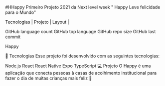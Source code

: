 #HHappy
Primeiro Projeto 2021 da Next level week " Happy Leve felicidade para o Mundo"


Tecnologias   |    Projeto   |    Layout   |   

GitHub language count GitHub top language GitHub repo size GitHub last commit


Happy

🚀 Tecnologias
Esse projeto foi desenvolvido com as seguintes tecnologias:

Node.js
React
React Native
Expo
TypeScript
💻 Projeto
O Happy é uma aplicação que conecta pessoas à casas de acolhimento institucional para fazer o dia de muitas crianças mais feliz 💜
